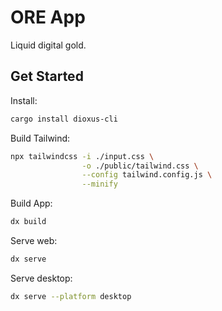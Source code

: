 # ORE App

Liquid digital gold. 

## Get Started

Install:
```sh
cargo install dioxus-cli
```

Build Tailwind:
```sh
npx tailwindcss -i ./input.css \
                -o ./public/tailwind.css \
                --config tailwind.config.js \
                --minify
```

Build App:
```sh
dx build
```

Serve web:
```sh
dx serve
```

Serve desktop:
```sh
dx serve --platform desktop
```

